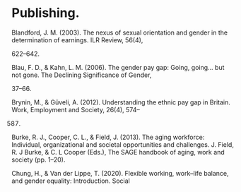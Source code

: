 # Publishing.

Blandford, J. M. (2003). The nexus of sexual orientation and gender in the determination of earnings. ILR Review, 56(4),

622–642.

Blau, F. D., & Kahn, L. M. (2006). The gender pay gap: Going, going... but not gone. The Declining Significance of Gender,

37–66.

Brynin, M., & Güveli, A. (2012). Understanding the ethnic pay gap in Britain. Work, Employment and Society, 26(4), 574–

587.

Burke, R. J., Cooper, C. L., & Field, J. (2013). The aging workforce: Individual, organizational and societal opportunities and challenges. J. Field, R. J Burke, & C. L Cooper (Eds.), The SAGE handbook of aging, work and society (pp. 1–20).

Chung, H., & Van der Lippe, T. (2020). Flexible working, work–life balance, and gender equality: Introduction. Social